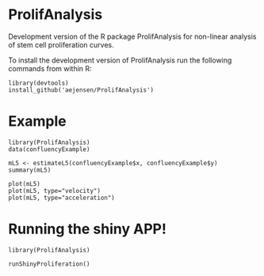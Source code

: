 # ProlifAnalysis
Development version of the R package ProlifAnalysis for non-linear analysis of stem cell proliferation curves.

To install the development version of ProlifAnalysis run the following commands from within R:

```{r}
library(devtools)
install_github('aejensen/ProlifAnalysis')
```

# Example
```{r}
library(ProlifAnalysis)
data(confluencyExample)

mL5 <- estimateL5(confluencyExample$x, confluencyExample$y)
summary(mL5)

plot(mL5)
plot(mL5, type="velocity")
plot(mL5, type="acceleration")
```

# Running the shiny APP!
```{r}
library(ProlifAnalysis)

runShinyProliferation()
```
